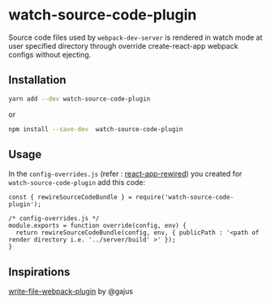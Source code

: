 # watch-source-code-plugin



Source code files used by `webpack-dev-server` is rendered in watch mode at user specified directory through override create-react-app webpack configs without ejecting.


## Installation

```sh
yarn add --dev watch-source-code-plugin
```

or

```sh
npm install --save-dev  watch-source-code-plugin
```


## Usage
In the `config-overrides.js` (refer : [react-app-rewired](https://github.com/timarney/react-app-rewired)) you created for `watch-source-code-plugin` add this code:

```
const { rewireSourceCodeBundle } = require('watch-source-code-plugin');

/* config-overrides.js */
module.exports = function override(config, env) {
  return rewireSourceCodeBundle(config, env, { publicPath : '<path of render directory i.e. '../server/build' >' });
}
```

## Inspirations
[write-file-webpack-plugin](https://github.com/gajus/write-file-webpack-plugin) by @gajus
